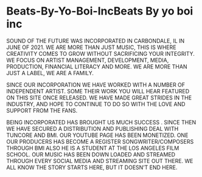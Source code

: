 # Beats-By-Yo-Boi-IncBeats By yo boi inc
SOUND OF THE FUTURE
WAS INCORPORATED IN CARBONDALE, IL IN JUNE OF 2021. WE ARE MORE THAN JUST MUSIC, THIS IS WHERE CREATIVITY COMES TO GROW WITHOUT SACRIFICING YOUR INTEGRITY. WE FOCUS ON ARTIST MANAGEMENT, DEVELOPMENT, MEDIA, PRODUCTION, FINANCIAL LITERACY AND MORE. WE ARE MORE THAN JUST A LABEL, WE ARE A FAMILY.

SINCE OUR INCORPORATION WE HAVE WORKED WITH A NUMBER OF INDEPENDENT ARTIST. SOME THEIR WORK YOU WILL HEAR FEATURED ON THIS SITE ONCE RELEASED. WE HAVE MADE GREAT STRIDES IN THE INDUSTRY, AND HOPE TO CONTINUE TO DO SO WITH THE LOVE AND SUPPORT FROM THE FANS.

BEING INCORPORATED HAS BROUGHT US MUCH SUCCESS . SINCE THEN WE HAVE SECURED A DISTRIBUTION AND PUBLISHING DEAL WITH TUNCORE AND BMI. OUR YOUTUBE PAGE HAS BEEN MONETIZED. ONE OUR PRODUCERS HAS BECOME A REGISTER SONGWRITER/COMPOSERS THROUGH BMI ALSO HE IS A STUDENT AT THE LOS ANGELES FILM SCHOOL. OUR MUSIC HAS BEEN DOWN LOADED AND STREAMED THROUGH EVERY SOCIAL MEDIA AND STREAMING SITE OUT THERE. WE ALL KNOW THE STORY STARTS HERE, BUT IT DOESN’T END HERE.

